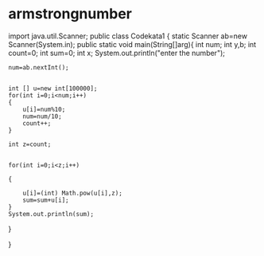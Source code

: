 # armstrongnumber
import java.util.Scanner;
public class Codekata1 {
	static Scanner ab=new Scanner(System.in);
	public static void main(String[]arg){
		int num;
		int y,b;
		int count=0;
		int sum=0;
		int x;
	System.out.println("enter the number");
	
	num=ab.nextInt();
	

	int [] u=new int[100000];
	for(int i=0;i<num;i++)
	{
		u[i]=num%10;
		num=num/10;
		count++;
	}
	
	int z=count;
	
	
	for(int i=0;i<z;i++)
		
	{
		
		u[i]=(int) Math.pow(u[i],z);
		sum=sum+u[i];
	}
	System.out.println(sum);
}
	
}
